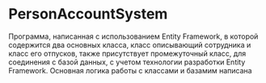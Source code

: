 # PersonAccountSystem

Программа, написанная с использованием Entity Framework, в которой содержится два основных класса, класс описывающий сотрудника и класс его отпусков, 
также присутствует промежуточный класс, для соединения с базой данных, с учетом технологии разработки Entity Framework. Основная логика работы с классами и базамим 
написана 

